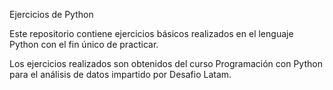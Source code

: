 Ejercicios de Python

Este repositorio contiene ejercicios básicos realizados en el lenguaje Python con el fin único de practicar.

Los ejercicios realizados son obtenidos del curso Programación con Python para el análisis de datos impartido por Desafio Latam.
